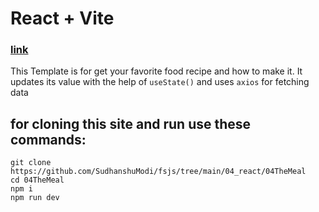# React + Vite

### [link](https://sudhanshu-the-meal.netlify.app/)

This Template is for get your favorite food recipe and how to make it.
It updates its value with the help of `useState()` and uses `axios` for fetching data

## for cloning this site and run use these commands:

```
git clone https://github.com/SudhanshuModi/fsjs/tree/main/04_react/04TheMeal
cd 04TheMeal
npm i
npm run dev
```
